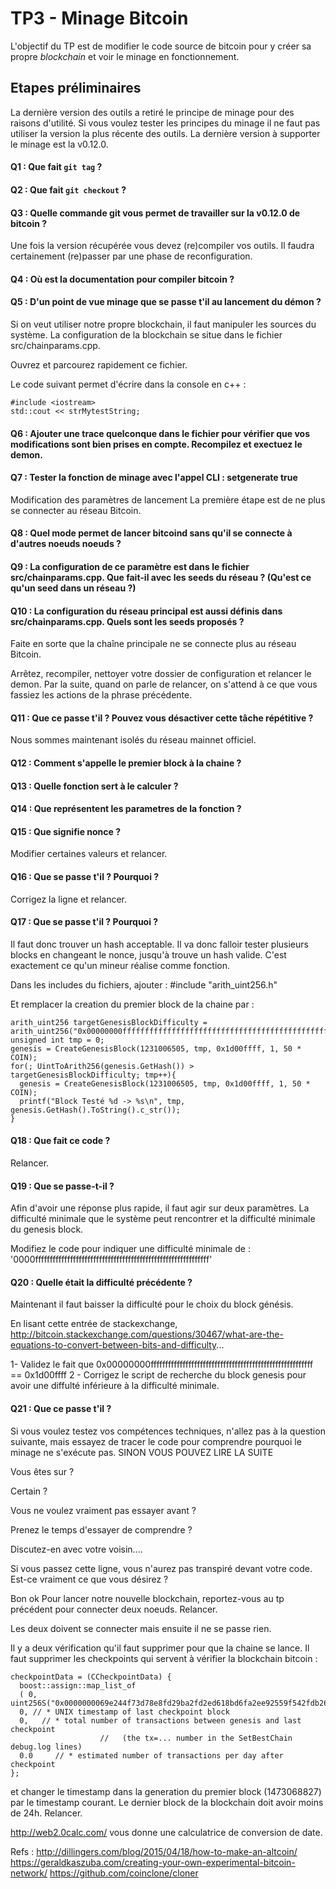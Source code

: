 # TP3 - Minage Bitcoin

L'objectif du TP est de modifier le code source de bitcoin pour y créer sa propre *blockchain* et voir le minage en fonctionnement.

## Etapes préliminaires

La dernière version des outils a retiré le principe de minage pour des raisons d'utilité. Si vous voulez tester les principes du minage il ne faut pas utiliser la version la plus récente des outils.
La dernière version à supporter le minage est la v0.12.0.

#### Q1 : Que fait `git tag` ?

#### Q2 : Que fait `git checkout` ?

#### Q3 : Quelle commande git vous permet de travailler sur la v0.12.0 de bitcoin ?

Une fois la version récupérée vous devez (re)compiler vos outils. Il faudra certainement (re)passer par une phase de reconfiguration.

#### Q4 : Où est la documentation pour compiler bitcoin ?

#### Q5 :  D'un point de vue minage que se passe t'il au lancement du démon ?

Si on veut utiliser notre propre blockchain, il faut manipuler les sources du système. La configuration de la blockchain se situe dans le fichier src/chainparams.cpp.

Ouvrez et parcourez rapidement ce fichier.

Le code suivant permet d'écrire dans la console en c++ :

    #include <iostream>
    std::cout << strMytestString;

#### Q6 : Ajouter une trace quelconque dans le fichier pour vérifier que vos modifications sont bien prises en compte. Recompilez et exectuez le demon.

#### Q7 : Tester la fonction de minage avec l'appel CLI : setgenerate true

Modification des paramètres de lancement
La première étape est de ne plus se connecter au réseau Bitcoin.

#### Q8 : Quel mode permet de lancer bitcoind sans qu'il se connecte à d'autres noeuds noeuds ?

#### Q9 : La configuration de ce paramètre est dans le fichier src/chainparams.cpp. Que fait-il avec les seeds du réseau ? (Qu'est ce qu'un seed dans un réseau ?)

#### Q10 : La configuration du réseau principal est aussi définis dans src/chainparams.cpp. Quels sont les seeds proposés ?

Faite en sorte que la chaîne principale ne se connecte plus au réseau Bitcoin.

Arrêtez, recompiler, nettoyer votre dossier de configuration et relancer le demon.
Par la suite, quand on parle de relancer, on s'attend à ce que vous fassiez les actions de la phrase précédente.

#### Q11 : Que ce passe t'il ? Pouvez vous désactiver cette tâche répétitive ?

Nous sommes maintenant isolés du réseau mainnet officiel.

#### Q12 : Comment s'appelle le premier block à la chaine ?

#### Q13 : Quelle fonction sert à le calculer ?

#### Q14 : Que représentent les parametres de la fonction ?

#### Q15 : Que signifie nonce ?

Modifier certaines valeurs et relancer.

#### Q16 : Que se passe t'il ? Pourquoi ?

Corrigez la ligne et relancer.

#### Q17 : Que se passe t'il ? Pourquoi ?

Il faut donc trouver un hash acceptable. Il va donc falloir tester plusieurs blocks en changeant le nonce, jusqu'à trouve un hash valide. C'est exactement ce qu'un mineur réalise comme fonction.

Dans les includes du fichiers, ajouter : #include "arith_uint256.h"

Et remplacer la creation du premier block de la chaine par :

    arith_uint256 targetGenesisBlockDifficulty = arith_uint256("0x00000000ffffffffffffffffffffffffffffffffffffffffffffffffffffffff");
    unsigned int tmp = 0;
    genesis = CreateGenesisBlock(1231006505, tmp, 0x1d00ffff, 1, 50 * COIN);
    for(; UintToArith256(genesis.GetHash()) > targetGenesisBlockDifficulty; tmp++){
      genesis = CreateGenesisBlock(1231006505, tmp, 0x1d00ffff, 1, 50 * COIN);
      printf("Block Testé %d -> %s\n", tmp, genesis.GetHash().ToString().c_str());
    }

#### Q18 : Que fait ce code ?

Relancer.

#### Q19 : Que se passe-t-il ?

Afin d'avoir une réponse plus rapide, il faut agir sur deux paramètres. La difficulté minimale que le système peut rencontrer et la difficulté minimale du genesis block.

Modifiez le code pour indiquer une difficulté minimale de :
'0000ffffffffffffffffffffffffffffffffffffffffffffffffffffffffffff'

#### Q20 : Quelle était la difficulté précédente ?

Maintenant il faut baisser la difficulté pour le choix du block génésis.

En lisant cette entrée de stackexchange, http://bitcoin.stackexchange.com/questions/30467/what-are-the-equations-to-convert-between-bits-and-difficulty...

1- Validez le fait que
0x00000000ffffffffffffffffffffffffffffffffffffffffffffffffffffffff == 0x1d00ffff
2 - Corrigez le script de recherche du block genesis pour avoir une diffulté inférieure à la difficulté minimale.

#### Q21 : Que ce passe t'il ?

Si vous voulez testez vos compétences techniques, n'allez pas à la question suivante, mais essayez de tracer le code pour comprendre pourquoi le minage ne s'exécute pas.
SINON VOUS POUVEZ LIRE LA SUITE

Vous êtes sur ?

Certain ?

Vous ne voulez vraiment pas essayer avant ?

Prenez le temps d'essayer de comprendre ?

Discutez-en avec votre voisin....

Si vous passez cette ligne, vous n'aurez pas transpiré devant votre code. Est-ce vraiment ce que vous désirez ?

Bon ok
Pour lancer notre nouvelle blockchain, reportez-vous au tp précédent pour connecter deux noeuds. Relancer.

Les deux doivent se connecter mais ensuite il ne se passe rien.

Il y a deux vérification qu'il faut supprimer pour que la chaine se lance. Il faut supprimer les checkpoints qui servent à vérifier la blockchain bitcoin :

    checkpointData = (CCheckpointData) {
      boost::assign::map_list_of
      ( 0, uint256S("0x0000000069e244f73d78e8fd29ba2fd2ed618bd6fa2ee92559f542fdb26e7c1d")),
      0, // * UNIX timestamp of last checkpoint block
      0,   // * total number of transactions between genesis and last checkpoint
                        //   (the tx=... number in the SetBestChain debug.log lines)
      0.0     // * estimated number of transactions per day after checkpoint
    };

et changer le timestamp dans la generation du premier block (1473068827) par le timestamp courant. Le dernier block de la blockchain doit avoir moins de 24h. Relancer.

http://web2.0calc.com/ vous donne une calculatrice de conversion de date.

Refs :
http://dillingers.com/blog/2015/04/18/how-to-make-an-altcoin/
https://geraldkaszuba.com/creating-your-own-experimental-bitcoin-network/
https://github.com/coinclone/cloner
